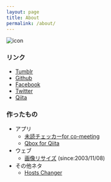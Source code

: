 ```yaml
---
layout: page
title: About
permalink: /about/
---
```



![icon](https://s.gravatar.com/avatar/a5e94e6a511b483b25138520506fbfaf?s=150 "icon")

### リンク
* [Tumblr](http://php6.tumblr.com/)
* [Github](http://github.com/srea/)
* [Facebook](https://www.facebook.com/srea.jp)
* [Twitter](http://twitter.com/yukimikan88/)
* [Qiita](http://qiita.com/srea/)

### 作ったもの
* アプリ
    * [未読チェッカーfor co-meeting](/apps/co-meeting-123.html)
    * [Qbox for Qiita](/apps/qbox.html)
* ウェブ
    * [画像リサイズ](http://srea.jp/) (since:2003/11/08)
* その他ネタ
    * [Hosts Changer](/HostsChanger/)
